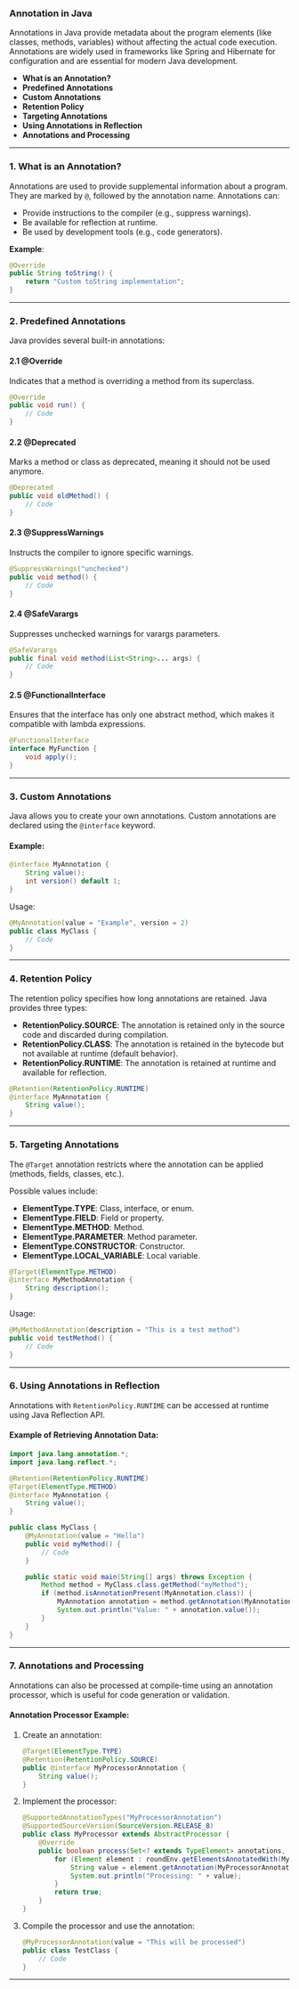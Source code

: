 ### Annotation in Java

Annotations in Java provide metadata about the program elements (like classes, methods, variables) without affecting the actual code execution. Annotations are widely used in frameworks like Spring and Hibernate for configuration and are essential for modern Java development.

- **What is an Annotation?**
- **Predefined Annotations**
- **Custom Annotations**
- **Retention Policy**
- **Targeting Annotations**
- **Using Annotations in Reflection**
- **Annotations and Processing**

---

### 1. **What is an Annotation?**
Annotations are used to provide supplemental information about a program. They are marked by `@`, followed by the annotation name. Annotations can:
- Provide instructions to the compiler (e.g., suppress warnings).
- Be available for reflection at runtime.
- Be used by development tools (e.g., code generators).

**Example**:
```java
@Override
public String toString() {
    return "Custom toString implementation";
}
```

---

### 2. **Predefined Annotations**
Java provides several built-in annotations:

#### 2.1 **@Override**
Indicates that a method is overriding a method from its superclass.
```java
@Override
public void run() {
    // Code
}
```

#### 2.2 **@Deprecated**
Marks a method or class as deprecated, meaning it should not be used anymore.
```java
@Deprecated
public void oldMethod() {
    // Code
}
```

#### 2.3 **@SuppressWarnings**
Instructs the compiler to ignore specific warnings.
```java
@SuppressWarnings("unchecked")
public void method() {
    // Code
}
```

#### 2.4 **@SafeVarargs**
Suppresses unchecked warnings for varargs parameters.
```java
@SafeVarargs
public final void method(List<String>... args) {
    // Code
}
```

#### 2.5 **@FunctionalInterface**
Ensures that the interface has only one abstract method, which makes it compatible with lambda expressions.
```java
@FunctionalInterface
interface MyFunction {
    void apply();
}
```

---

### 3. **Custom Annotations**
Java allows you to create your own annotations. Custom annotations are declared using the `@interface` keyword.

#### Example:
```java
@interface MyAnnotation {
    String value();
    int version() default 1;
}
```

Usage:
```java
@MyAnnotation(value = "Example", version = 2)
public class MyClass {
    // Code
}
```

---

### 4. **Retention Policy**
The retention policy specifies how long annotations are retained. Java provides three types:

- **RetentionPolicy.SOURCE**: The annotation is retained only in the source code and discarded during compilation.
- **RetentionPolicy.CLASS**: The annotation is retained in the bytecode but not available at runtime (default behavior).
- **RetentionPolicy.RUNTIME**: The annotation is retained at runtime and available for reflection.

```java
@Retention(RetentionPolicy.RUNTIME)
@interface MyAnnotation {
    String value();
}
```

---

### 5. **Targeting Annotations**
The `@Target` annotation restricts where the annotation can be applied (methods, fields, classes, etc.).

Possible values include:
- **ElementType.TYPE**: Class, interface, or enum.
- **ElementType.FIELD**: Field or property.
- **ElementType.METHOD**: Method.
- **ElementType.PARAMETER**: Method parameter.
- **ElementType.CONSTRUCTOR**: Constructor.
- **ElementType.LOCAL_VARIABLE**: Local variable.

```java
@Target(ElementType.METHOD)
@interface MyMethodAnnotation {
    String description();
}
```

Usage:
```java
@MyMethodAnnotation(description = "This is a test method")
public void testMethod() {
    // Code
}
```

---

### 6. **Using Annotations in Reflection**
Annotations with `RetentionPolicy.RUNTIME` can be accessed at runtime using Java Reflection API.

#### Example of Retrieving Annotation Data:
```java
import java.lang.annotation.*;
import java.lang.reflect.*;

@Retention(RetentionPolicy.RUNTIME)
@Target(ElementType.METHOD)
@interface MyAnnotation {
    String value();
}

public class MyClass {
    @MyAnnotation(value = "Hello")
    public void myMethod() {
        // Code
    }

    public static void main(String[] args) throws Exception {
        Method method = MyClass.class.getMethod("myMethod");
        if (method.isAnnotationPresent(MyAnnotation.class)) {
            MyAnnotation annotation = method.getAnnotation(MyAnnotation.class);
            System.out.println("Value: " + annotation.value());
        }
    }
}
```

---

### 7. **Annotations and Processing**
Annotations can also be processed at compile-time using an annotation processor, which is useful for code generation or validation.

#### Annotation Processor Example:
1. Create an annotation:
   ```java
   @Target(ElementType.TYPE)
   @Retention(RetentionPolicy.SOURCE)
   public @interface MyProcessorAnnotation {
       String value();
   }
   ```

2. Implement the processor:
   ```java
   @SupportedAnnotationTypes("MyProcessorAnnotation")
   @SupportedSourceVersion(SourceVersion.RELEASE_8)
   public class MyProcessor extends AbstractProcessor {
       @Override
       public boolean process(Set<? extends TypeElement> annotations, RoundEnvironment roundEnv) {
           for (Element element : roundEnv.getElementsAnnotatedWith(MyProcessorAnnotation.class)) {
               String value = element.getAnnotation(MyProcessorAnnotation.class).value();
               System.out.println("Processing: " + value);
           }
           return true;
       }
   }
   ```

3. Compile the processor and use the annotation:
   ```java
   @MyProcessorAnnotation(value = "This will be processed")
   public class TestClass {
       // Code
   }
   ```

---
